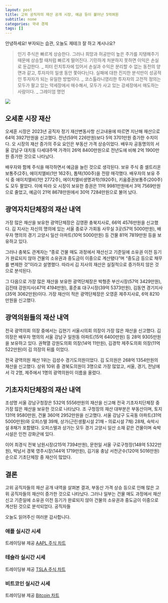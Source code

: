 ```yaml
---
layout: post
title: 고위 공직자의 재산 공개 시장, 예금 등이 불어난 5억여원
subtitle: none
categories: 국내 경제
tags: []
---
```


안녕하세요! 부자되는 습관, 오늘도 제테크 잘 하고 계시나요?

> 인기 주식은 빠르게 상승한다. 그러나 희망과 허공만이 높은 주가를 지탱해주기 때문에 상승할 때처럼 빠르게 떨어진다. 기민하게 처분하지 못하면 이익은 손실로 둔갑한다. _ 피터 린치투자에 있어서 손실과 수익은 분리할 수 없는 동전의 양면과 같고, 투자자의 일생 동안 쫓아다닌다. 실패에 대한 진지한 분석만이 성공적인 투자자가 되는 유일한 방법이다. _ 코스톨라니영리한 투자자의 고전적 정의는 모두가 팔고 있는 약세장에서 매수해서, 모두가 사고 있는 강세장에서 매도하는 사람이다. _ 그레이엄 명언






![](https://source.unsplash.com/800x450/?luxury)

##   오세훈 시장 재산

오세훈 시장은 2023년 공직자 정기 재산변동사항 신고내용에 따르면 지난해 재산으로 64억 3927만원을 신고했다. 전년(59억 226만원)보다 5억 3701만원 증가한 수치이다. 오 시장의 재산 증가의 주요 요인은 부동산 가격 상승이었다. 배우자 공동명의의 서울 강남구 대치동 다세대주택 가격이 26억 8400만원으로 전년도에 비해 2억 1900만원 증가한 것으로 나타났다.

배우자와 함께 주식을 매각하면서 예금을 늘린 것으로 생각된다. 보유 주식 중 셀트리온 보통주(2주), 에이치엘비(1만 162주), 톱텍(100주)을 전량 매각했다. 배우자의 보유 주식 중 에이치엘비(1만 2772주), 에이치엘비생명과학(1920주), 키움증권보통주(200주)도 모두 팔았다. 이에 따라 오 시장이 보유한 증권은 11억 9981만원에서 3억 7569만원으로 줄었고, 예금이 21억 8678만원에서 30억 7284만원으로 불어 났다.

## 광역자치단체장의 재산 내역

가장 많은 재산을 보유한 광역단체장은 김영환 충북지사로, 66억 4576만원을 신고했다. 김 지사는 자신의 명의에 있는 서울 종로구 가회동 사무실 3곳(57억 5000만원), 배우자 명의의 경기 고양시 일산 아파트(10억 5000만원) 등 건물 81억 7819만원 등을 보유하고 있다.

그러나 충북도 관계자는 “종로 건물 매도 과정에서 재산신고 기준일에 소유권 이전 등기가 완료되지 않아 건물의 소유권과 중도금이 이중으로 계산됐다”며 “중도금 등으로 채무를 변제한 것”이라고 설명했다. 따라서 김 지사의 재산은 실질적으로 증가하지 않은 것으로 분석된다.

그 다음으로 가장 많은 재산을 보유한 광역단체장은 박형준 부산시장(57억 3429만원), 김진태 강원지사(47억 4194만원), 홍준표 대구시장(39억 5373만원), 김동연 경기지사(35억 3062만원)이다. 가장 재산이 적은 광역단체장은 오영훈 제주지사로, 6억 8210만원을 신고했다.

## 광역의원들의 재산 내역

전국 광역의회 의장 중에서는 김현기 서울시의회 의장이 가장 많은 재산을 신고했다. 김 의장은 배우자 명의의 서울 강남구 일원동 아파트(15억 6400만원) 등 28억 9305만원을 보유하고 있다. 권혁열 강원도의회 의장(14억 11만원), 김경학 제주도의회 의장(11억 522만원)이 김 의장의 뒤를 이었다.

전국 광역의원 재산 1위는 김성수 경기도의원이었다. 김 도의원은 268억 1354만원의 재산을 신고했다. 상위 10위 중 경북도의원이 3명으로 가장 많았고, 서울, 경기, 전남에서 각 2명, 제주에서 1명의 광역의원이 이름을 올렸다.

## 기초자치단체장의 재산 내역

조성명 서울 강남구청장은 532억 5556만원의 재산을 신고해 전국 기초자치단체장 중 가장 많은 재산을 보유한 것으로 나타났다. 조 구청장의 재산 대부분은 부동산이며, 토지 131억 9580만원, 건물 360억 2952만원을 신고했다. 서울 강남구 도곡동 아파트(31억 5000만원)와 오피스텔 39채, 상가(근린생활시설 21채・의료시설 7채) 28채, 숙박시설 8채가 포함됐다. 오피스텔과 상가는 모두 경기 고양시 일산 소재 같은 건물이며 숙박시설은 인천 강화군에 있다.

이어 최경식 전북 남원시장(215억 7394만원), 문헌일 서울 구로구청장(148억 5322만원), 박남서 경북 영주시장(144억 1719만원), 김기웅 충남 서천군수(120억 5016만원) 순으로 기초단체장 중 재산이 많았다.

## 결론

고위 공직자들의 재산 공개 내역을 살펴본 결과, 부동산 가격 상승 등으로 인해 많은 고위 공직자들의 재산이 증가한 것으로 나타났다. 그러나 일부는 건물 매도 과정에서 재산신고 기준일에 소유권 이전 등기가 완료되지 않아 건물의 소유권과 중도금이 이중으로 계산된 것으로 분석되었다. 공직자들

오늘도 읽어주신 여러분 감사합니다.

### 애플 실시간 시세


<!-- TradingView Widget BEGIN -->
<div class="tradingview-widget-container">
  <div id="tradingview_6a264"></div>
  <div class="tradingview-widget-copyright">트레이딩뷰 제공 <a href="https://kr.tradingview.com/symbols/NASDAQ-AAPL/" rel="noopener" target="_blank"><span class="blue-text">AAPL 주식 차트</span></a></div>
  <script type="text/javascript" src="https://s3.tradingview.com/tv.js"></script>
  <script type="text/javascript">
  new TradingView.widget(
  {
  "autosize": true,
  "symbol": "NASDAQ:AAPL",
  "interval": "D",
  "timezone": "Asia/Seoul",
  "theme": "light",
  "style": "1",
  "locale": "kr",
  "toolbar_bg": "#f1f3f6",
  "enable_publishing": false,
  "hide_top_toolbar": true,
  "hide_legend": true,
  "save_image": false,
  "container_id": "tradingview_6a264"
}
  );
  </script>
</div>
<!-- TradingView Widget END -->


### 테슬라 실시간 시세


<!-- TradingView Widget BEGIN -->
<div class="tradingview-widget-container">
  <div id="tradingview_39d77"></div>
  <div class="tradingview-widget-copyright">트레이딩뷰 제공 <a href="https://kr.tradingview.com/symbols/NASDAQ-TSLA/" rel="noopener" target="_blank"><span class="blue-text">TSLA 주식 차트</span></a></div>
  <script type="text/javascript" src="https://s3.tradingview.com/tv.js"></script>
  <script type="text/javascript">
  new TradingView.widget(
  {
  "autosize": true,
  "symbol": "NASDAQ:TSLA",
  "interval": "D",
  "timezone": "Asia/Seoul",
  "theme": "light",
  "style": "1",
  "locale": "kr",
  "toolbar_bg": "#f1f3f6",
  "enable_publishing": false,
  "hide_top_toolbar": true,
  "hide_legend": true,
  "save_image": false,
  "container_id": "tradingview_39d77"
}
  );
  </script>
</div>
<!-- TradingView Widget END -->


### 비트코인 실시간 시세


<!-- TradingView Widget BEGIN -->
<div class="tradingview-widget-container">
  <div id="tradingview_3f91e"></div>
  <div class="tradingview-widget-copyright">트레이딩뷰 제공 <a href="https://kr.tradingview.com/symbols/BTCUSD/?exchange=BITSTAMP" rel="noopener" target="_blank"><span class="blue-text">Bitcoin 차트</span></a></div>
  <script type="text/javascript" src="https://s3.tradingview.com/tv.js"></script>
  <script type="text/javascript">
  new TradingView.widget(
  {
  "autosize": true,
  "symbol": "BITSTAMP:BTCUSD",
  "interval": "D",
  "timezone": "Asia/Seoul",
  "theme": "light",
  "style": "1",
  "locale": "kr",
  "toolbar_bg": "#f1f3f6",
  "enable_publishing": false,
  "hide_top_toolbar": true,
  "hide_legend": true,
  "save_image": false,
  "container_id": "tradingview_3f91e"
}
  );
  </script>
</div>
<!-- TradingView Widget END -->

